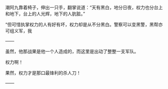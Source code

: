 潮阿九靠着椅子，伸出一只手，翻掌说道：“天有黑白，地分日夜，权力也分台上和地下，台上的人光辉，地下的人肮脏。”

“但可惜执掌权力的人有好有坏，权力却是从不分黑白。警察可以变黑警，黑帮亦可组义军，我

——

虽然，他那战果是他一个人造成的，而这里是出动了整整一支军队。

权力啊！

果然，权力才是那口最锋利的杀人刀！

——

